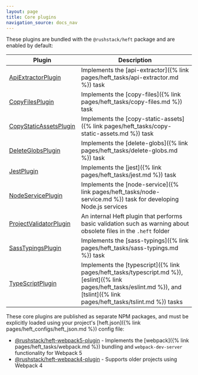 ```yaml
---
layout: page
title: Core plugins
navigation_source: docs_nav
---
```


These plugins are bundled with the `@rushstack/heft` package and are enabled by default:

| Plugin  | Description |
| ------------- | ------------- |
| [ApiExtractorPlugin](https://github.com/microsoft/rushstack/blob/master/apps/heft/src/plugins/ApiExtractorPlugin/ApiExtractorPlugin.ts) | Implements the [api-extractor]({% link pages/heft_tasks/api-extractor.md %}) task |
| [CopyFilesPlugin](https://github.com/microsoft/rushstack/blob/master/apps/heft/src/plugins/CopyFilesPlugin.ts) | Implements the [copy-files]({% link pages/heft_tasks/copy-files.md %}) task |
| [CopyStaticAssetsPlugin](https://github.com/microsoft/rushstack/blob/master/apps/heft/src/plugins/CopyStaticAssetsPlugin.ts) | Implements the [copy-static-assets]({% link pages/heft_tasks/copy-static-assets.md %}) task |
| [DeleteGlobsPlugin](https://github.com/microsoft/rushstack/blob/master/apps/heft/src/plugins/DeleteGlobsPlugin.ts) | Implements the [delete-globs]({% link pages/heft_tasks/delete-globs.md %}) task |
| [JestPlugin](https://github.com/microsoft/rushstack/blob/master/apps/heft/src/plugins/JestPlugin/JestPlugin.ts) | Implements the [jest]({% link pages/heft_tasks/jest.md %}) task |
| [NodeServicePlugin](https://github.com/microsoft/rushstack/blob/master/apps/heft/src/plugins/NodeServicePlugin.ts) | Implements the [node-service]({% link pages/heft_tasks/node-service.md %}) task for developing Node.js services |
| [ProjectValidatorPlugin](https://github.com/microsoft/rushstack/blob/master/apps/heft/src/plugins/ProjectValidatorPlugin.ts) | An internal Heft plugin that performs basic validation such as warning about obsolete files in the `.heft` folder |
| [SassTypingsPlugin](https://github.com/microsoft/rushstack/blob/master/apps/heft/src/plugins/SassTypingsPlugin/SassTypingsPlugin.ts) | Implements the [sass-typings]({% link pages/heft_tasks/sass-typings.md %}) task |
| [TypeScriptPlugin](https://github.com/microsoft/rushstack/blob/master/apps/heft/src/plugins/TypeScriptPlugin/TypeScriptPlugin.ts) | Implements the [typescript]({% link pages/heft_tasks/typescript.md %}), [eslint]({% link pages/heft_tasks/eslint.md %}), and [tslint]({% link pages/heft_tasks/tslint.md %}) tasks |


These core plugins are published as separate NPM packages, and must be explicitly loaded using your
project's [heft.json]({% link pages/heft_configs/heft_json.md %}) config file:

- [@rushstack/heft-webpack5-plugin](https://github.com/microsoft/rushstack/tree/master/heft-plugins/heft-webpack5-plugin) - Implements the [webpack]({% link pages/heft_tasks/webpack.md %}) bundling and `webpack-dev-server` functionality for Webpack 5
- [@rushstack/heft-webpack4-plugin](https://github.com/microsoft/rushstack/tree/master/heft-plugins/heft-webpack4-plugin) - Supports older projects using Webpack 4
